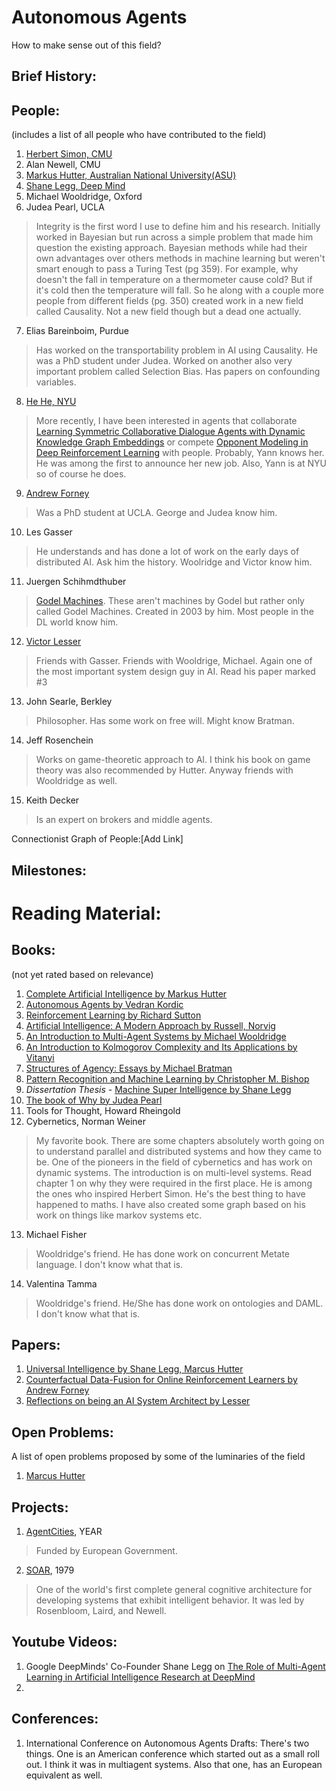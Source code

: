 # Autonomous Agents
How to make sense out of this field?

## Brief History:


## People: 
(includes a list of all people who have contributed to the field)
1. [Herbert Simon, CMU](http://diva.library.cmu.edu/Simon/)
2. Alan Newell, CMU
3. [Markus Hutter, Australian National University(ASU)](http://www.hutter1.net/private/index.htm)
4. [Shane Legg, Deep Mind](https://en.wikipedia.org/wiki/Shane_Legg)
5. Michael Wooldridge, Oxford
6. Judea Pearl, UCLA
> Integrity is the first word I use to define him and his research. Initially worked in Bayesian but run across a simple problem that made him question the existing approach. Bayesian methods while had their own advantages over others methods in machine learning but weren't smart enough to pass a Turing Test (pg 359). For example, why doesn't the fall in temperature on a thermometer cause cold? But if it's cold then the temperature will fall. So he along with a couple more people from different fields (pg. 350) created work in a new field called Causality. Not a new field though but a dead one actually. 
7. Elias Bareinboim, Purdue
> Has worked on the transportability problem in AI using Causality. He was a PhD student under Judea. Worked on another also very important problem called Selection Bias. Has papers on confounding variables.  
8. [He He, NYU](https://hhexiy.github.io/)
> More recently, I have been interested in agents that collaborate [Learning Symmetric Collaborative Dialogue Agents with Dynamic Knowledge Graph Embeddings](https://arxiv.org/abs/1704.07130) or compete [Opponent Modeling in Deep Reinforcement Learning](https://arxiv.org/abs/1609.05559) with people. Probably, Yann knows her. He was among the first to announce her new job. Also, Yann is at NYU so of course he does. 
9. [Andrew Forney](https://cse.lmu.edu/department/computerscience/facultyandstaff/?expert=andrew.forney)
> Was a PhD student at UCLA. George and Judea know him. 
10. Les Gasser 
> He understands and has done a lot of work on the early days of distributed AI. Ask him the history. Woolridge and Victor know him. 
11. Juergen Schihmdthuber 
> [Godel Machines](https://www.wikiwand.com/en/G%C3%B6del_machine). These aren't machines by Godel but rather only called Godel Machines. Created in 2003 by him. Most people in the DL world know him. 
12. [Victor Lesser](http://mas.cs.umass.edu/lesser.html)
> Friends with Gasser. Friends with Wooldrige, Michael. Again one of the most important system design guy in AI. Read his paper marked #3
13. John Searle, Berkley
> Philosopher. Has some work on free will. Might know Bratman.
14. Jeff Rosenchein
> Works on game-theoretic approach to AI. I think his book on game theory was also recommended by Hutter. Anyway friends with Wooldridge as well. 
15. Keith Decker
> Is an expert on brokers and middle agents. 


Connectionist Graph of People:[Add Link]

## Milestones:

# Reading Material: 

## Books: 
(not yet rated based on relevance)
1. [Complete Artificial Intelligence by Markus Hutter](https://www.amazon.com/gp/product/3540221395)
2. [Autonomous Agents by Vedran Kordic](https://www.intechopen.com/books/autonomous-agents)
3. [Reinforcement Learning by Richard Sutton](http://incompleteideas.net/book/the-book-2nd.html)
4. [Artificial Intelligence: A Modern Approach by Russell, Norvig](http://aima.cs.berkeley.edu/index.html)
5. [An Introduction to Multi-Agent Systems by Michael Wooldridge](https://www.amazon.com/Introduction-MultiAgent-Systems-Michael-Wooldridge/dp/0470519460)
6. [An Introduction to Kolmogorov Complexity and Its Applications by Vitanyi](https://homepages.cwi.nl/~paulv/kolmogorov.html)
7. [Structures of Agency: Essays by Michael Bratman](https://www.amazon.com/Structures-Agency-Essays-Michael-Bratman/dp/0195187717)
8. [Pattern Recognition and Machine Learning by Christopher M. Bishop](https://www.amazon.com/Pattern-Recognition-Learning-Information-Statistics/dp/0387310738/ref=sr_1_2?ie=UTF8&s=books&qid=1263391804&sr=8-2#reader_0387310738)
9. *Dissertation Thesis* - [Machine Super Intelligence by Shane Legg](http://www.vetta.org/documents/Machine_Super_Intelligence.pdf)
10. [The book of Why by Judea Pearl](https://www.amazon.com/Book-Why-Science-Cause-Effect/dp/046509760X/ref=sr_1_1?ie=UTF8&qid=1528229005&sr=8-1&keywords=book+of+why) 
11. Tools for Thought, Howard Rheingold
12. Cybernetics, Norman Weiner
> My favorite book. There are some chapters absolutely worth going on to understand parallel and distributed systems and how they came to be. One of the pioneers in the field of cybernetics and has work on dynamic systems. The introduction is on multi-level systems. Read chapter 1 on why they were required in the first place. He is among the ones who inspired Herbert Simon. He's the best thing to have happened to maths. I have also created some graph based on his work on things like markov systems etc. 
13. Michael Fisher
> Wooldridge's friend. He has done work on concurrent Metate language. I don't know what that is.
14. Valentina Tamma
> Wooldridge's friend. He/She has done work on ontologies and DAML. I don't know what that is.



## Papers: 
1. [Universal Intelligence by Shane Legg, Marcus Hutter](https://arxiv.org/pdf/0712.3329.pdf)
2. [Counterfactual Data-Fusion for Online Reinforcement Learners by Andrew Forney](http://proceedings.mlr.press/v70/forney17a/forney17a.pdf)
3. [Reflections on being an AI System Architect by Lesser](http://mas.cs.umass.edu/Documents/lesser/system_architect_webdoc.pdf)


## Open Problems:
A list of open problems proposed by some of the luminaries of the field

1. [Marcus Hutter](https://github.com/abi-aryan/autonomous-agents/tree/master/Open%20Problems/Markus%20Hutter)

## Projects:
1. [AgentCities](https://cordis.europa.eu/project/rcn/57165_en.html), YEAR
> Funded by European Government. 
2. [SOAR](https://soar.eecs.umich.edu/), 1979
> One of the world's first complete general cognitive architecture for developing systems that exhibit intelligent behavior. It was led by Rosenbloom, Laird, and Newell. 

## Youtube Videos:
1. Google DeepMinds' Co-Founder Shane Legg on [The Role of Multi-Agent Learning in Artificial Intelligence Research at DeepMind ](https://www.youtube.com/watch?v=CvL-KV3IBcM)
2. 

## Conferences:
1. International Conference on Autonomous Agents
Drafts: There's two things. One is an American conference which started out as a small roll out. I think it was in multiagent systems. Also that one, has an European equivalent as well. 
